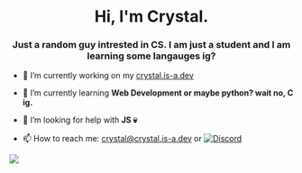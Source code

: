 <h1 align="center">Hi, I'm Crystal.</h1>
<h3 align="center">Just a random guy intrested in CS. I am just a student and I am learning some langauges ig?</h3>

- 🔭 I’m currently working on my <a href="https://crystal.is-a.dev/" target="_blank">crystal.is-a.dev</a>

- 🌱 I’m currently learning **Web Development or maybe python? wait no, C ig.**

- 🤝 I’m looking for help with **JS 💀**

- 📫 How to reach me: <a href="mailto:crystal@crystal.is-a.dev">crystal@crystal.is-a.dev</a> or [![Discord](https://img.shields.io/badge/Discord-%237289DA.svg?logo=discord&logoColor=white)](https://discord.gg/TFgeN4Wsnn) 

 ![](https://quotes-github-readme.vercel.app/api?type=horizontal&theme=radical)
